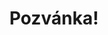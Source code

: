 ---
title: Pozvánka!
address: Milá Magdo
pronoun: tě
checkout: mrkni
rsvp: zaregistruj
rsvp2: dorazíš
rsvp3: chceš
---